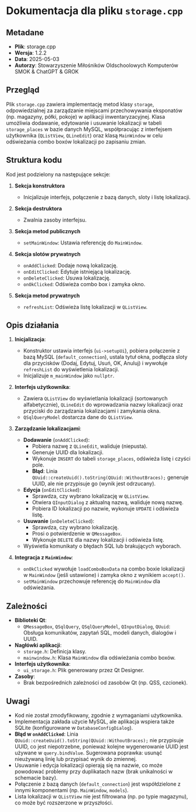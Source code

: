 # Dokumentacja dla pliku `storage.cpp`

## Metadane
- **Plik**: storage.cpp
- **Wersja**: 1.2.2
- **Data**: 2025-05-03
- **Autorzy**: Stowarzyszenie Miłośników Oldschoolowych Komputerów SMOK & ChatGPT & GROK

## Przegląd
Plik `storage.cpp` zawiera implementację metod klasy `storage`, odpowiedzialnej za zarządzanie miejscami przechowywania eksponatów (np. magazyny, półki, pokoje) w aplikacji inwentaryzacyjnej. Klasa umożliwia dodawanie, edytowanie i usuwanie lokalizacji w tabeli `storage_places` w bazie danych MySQL, współpracując z interfejsem użytkownika (`QListView`, `QLineEdit`) oraz klasą `MainWindow` w celu odświeżania combo boxów lokalizacji po zapisaniu zmian.

## Struktura kodu
Kod jest podzielony na następujące sekcje:

1. **Sekcja konstruktora**  
   - Inicjalizuje interfejs, połączenie z bazą danych, sloty i listę lokalizacji.

2. **Sekcja destruktora**  
   - Zwalnia zasoby interfejsu.

3. **Sekcja metod publicznych**  
   - `setMainWindow`: Ustawia referencję do `MainWindow`.

4. **Sekcja slotów prywatnych**  
   - `onAddClicked`: Dodaje nową lokalizację.
   - `onEditClicked`: Edytuje istniejącą lokalizację.
   - `onDeleteClicked`: Usuwa lokalizację.
   - `onOkClicked`: Odświeża combo box i zamyka okno.

5. **Sekcja metod prywatnych**  
   - `refreshList`: Odświeża listę lokalizacji w `QListView`.

## Opis działania
1. **Inicjalizacja**:
   - Konstruktor ustawia interfejs (`ui->setupUi`), pobiera połączenie z bazą MySQL (`default_connection`), ustala tytuł okna, podłącza sloty dla przycisków (Dodaj, Edytuj, Usuń, OK, Anuluj) i wywołuje `refreshList` do wyświetlenia lokalizacji.
   - Inicjalizuje `m_mainWindow` jako `nullptr`.

2. **Interfejs użytkownika**:
   - Zawiera `QListView` do wyświetlania lokalizacji (sortowanych alfabetycznie), `QLineEdit` do wprowadzania nazwy lokalizacji oraz przyciski do zarządzania lokalizacjami i zamykania okna.
   - `QSqlQueryModel` dostarcza dane do `QListView`.

3. **Zarządzanie lokalizacjami**:
   - **Dodawanie** (`onAddClicked`):
     - Pobiera nazwę z `QLineEdit`, waliduje (niepusta).
     - Generuje UUID dla lokalizacji.
     - Wykonuje `INSERT` do tabeli `storage_places`, odświeża listę i czyści pole.
     - **Błąd**: Linia `QUuid::createUuid().toString(QUuid::WithoutBraces);` generuje UUID, ale nie przypisuje go (wynik jest odrzucany).
   - **Edycja** (`onEditClicked`):
     - Sprawdza, czy wybrano lokalizację w `QListView`.
     - Otwiera `QInputDialog` z aktualną nazwą, waliduje nową nazwę.
     - Pobiera ID lokalizacji po nazwie, wykonuje `UPDATE` i odświeża listę.
   - **Usuwanie** (`onDeleteClicked`):
     - Sprawdza, czy wybrano lokalizację.
     - Prosi o potwierdzenie w `QMessageBox`.
     - Wykonuje `DELETE` dla nazwy lokalizacji i odświeża listę.
   - Wyświetla komunikaty o błędach SQL lub brakujących wyborach.

4. **Integracja z `MainWindow`**:
   - `onOkClicked` wywołuje `loadComboBoxData` na combo boxie lokalizacji w `MainWindow` (jeśli ustawione) i zamyka okno z wynikiem `accept()`.
   - `setMainWindow` przechowuje referencję do `MainWindow` dla odświeżania.

## Zależności
- **Biblioteki Qt**:
  - `QMessageBox`, `QSqlQuery`, `QSqlQueryModel`, `QInputDialog`, `QUuid`: Obsługa komunikatów, zapytań SQL, modeli danych, dialogów i UUID.
- **Nagłówki aplikacji**:
  - `storage.h`: Definicja klasy.
  - `mainwindow.h`: Klasa `MainWindow` dla odświeżania combo boxów.
- **Interfejs użytkownika**:
  - `ui_storage.h`: Plik generowany przez Qt Designer.
- **Zasoby**:
  - Brak bezpośrednich zależności od zasobów Qt (np. QSS, czcionek).

## Uwagi
- Kod nie został zmodyfikowany, zgodnie z wymaganiami użytkownika.
- Implementacja zakłada użycie MySQL, ale aplikacja wspiera także SQLite (konfigurowane w `DatabaseConfigDialog`).
- **Błąd w `onAddClicked`**: Linia `QUuid::createUuid().toString(QUuid::WithoutBraces);` nie przypisuje UUID, co jest niepotrzebne, ponieważ kolejne wygenerowanie UUID jest używane w `query.bindValue`. Sugerowana poprawka: usunąć nieużywaną linię lub przypisać wynik do zmiennej.
- Usuwanie i edycja lokalizacji opierają się na nazwie, co może powodować problemy przy duplikatach nazw (brak unikalności w schemacie bazy).
- Połączenie z bazą danych (`default_connection`) jest współdzielone z innymi komponentami (np. `MainWindow`, `models`).
- Lista lokalizacji w `QListView` nie jest filtrowana (np. po typie magazynu), co może być rozszerzone w przyszłości.